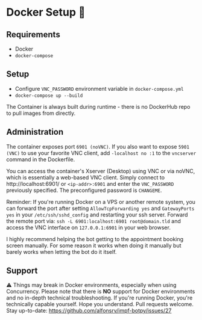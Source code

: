 # Docker Setup 🐋

## Requirements

* Docker
* `docker-compose`

## Setup

* Configure `VNC_PASSWORD` environment variable in `docker-compose.yml`
* `docker-compose up --build`

The Container is always built during runtime - there is no DockerHub repo to pull images from directly.

## Administration

The container exposes port `6901 (noVNC)`. If you also want to expose `5901 (VNC)` to use your favorite VNC client, 
add `-localhost no :1` to the `vncserver` command in the Dockerfile.

You can access the container's Xserver (Desktop) using VNC or via noVNC, which is essentially a web-based VNC client.
Simply connect to http://localhost:6901/ or `<ip-addr>:6901` and enter the `VNC_PASSWORD` previously specified.
The preconfigured password is `CHANGEME`.

Reminder: If you're running Docker on a VPS or another remote system, you can forward the port after setting 
`AllowTcpForwarding yes` and `GatewayPorts yes` in your `/etc/ssh/sshd_config` and restarting your ssh server. Forward 
the remote port via: `ssh -L 6901:localhost:6901 root@domain.tld` and access the VNC interface on `127.0.0.1:6901` in 
your web browser.

I highly recommend helping the bot getting to the appointment booking screen manually. For some reason it works when
doing it manually but barely works when letting the bot do it itself.

## Support

⚠ Things may break in Docker environments, especially when using Concurrency. Please note that there is **NO** support
for Docker environments and no in-depth technical troubleshooting. If you're running Docker, you're technically capable 
yourself. Hope you understand. Pull requests welcome.
Stay up-to-date: https://github.com/alfonsrv/impf-botpy/issues/27
